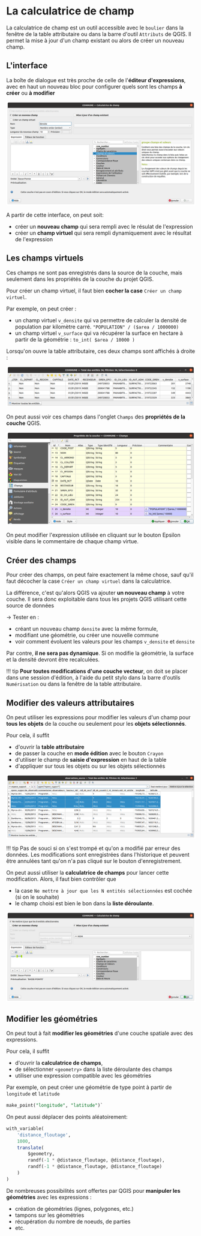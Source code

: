 # La calculatrice de champ

La calculatrice de champ est un outil accessible avec le `boulier` dans la fenêtre de la table attributaire ou dans la barre d'outil `Attributs` de QGIS.
Il permet la mise à jour d'un champ existant ou alors de créer un nouveau champ.

## L'interface

La boîte de dialogue est très proche de celle de l'**éditeur d'expressions**,
avec en haut un nouveau bloc pour configurer quels sont les champs **à créer** ou **à modifier**

![calculatrice](./media/calculatrice.png)

A partir de cette interface, on peut soit:

* créer un **nouveau champ** qui sera rempli avec le résulat de l'expression
* créer un **champ virtuel** qui sera rempli dynamiquement avec le résultat de l'expression

## Les champs virtuels

Ces champs ne sont pas enregistrés dans la source de la couche, mais seulement
dans les propriétés de la couche du projet QGIS.

Pour créer un champ virtuel, il faut bien **cocher la case** `Créer un champ virtuel`.

Par exemple, on peut créer :

* un champ virtuel `v_densite` qui va permettre de calculer la
  densité de population par kilomètre carré. `"POPULATION" / ($area / 1000000)`
* un champ virtuel `v_surface` qui va récupérer la surface en hectare à partir
  de la géométrie : `to_int( $area / 10000 )`

Lorsqu'on ouvre la table attributaire, ces deux champs sont affichés à droite :

![champs virtuels table](./media/champs_virtuels_table_attributaire.png)

On peut aussi voir ces champs dans l'onglet `Champs` des **propriétés de la couche** QGIS.

![champs virtuels champs](./media/champs_virtuels_onglet_champs.png)

On peut modifier l'expression utilisée en cliquant sur le bouton Epsilon visible
dans le commentaire de chaque champ virtue.

## Créer des champs

Pour créer des champs, on peut faire exactement la même chose,
sauf qu'il faut décocher la case `Créer un champ virtuel` dans la calculatrice.

La différence, c'est qu'alors QGIS va ajouter **un nouveau champ** à votre couche.
Il sera donc exploitable dans tous les projets QGIS utilisant cette source de données

-> Tester en :

* créant un nouveau champ `densite` avec la même formule,
* modifiant une géométrie, ou créer une nouvelle commune
* voir comment évoluent les valeurs pour les champs `v_densite` et `densite`

Par contre, **il ne sera pas dynamique**. Si on modifie la géométrie, la surface et la densité
devront être recalculées.

!!! tip
    **Pour toutes modifications d'une couche vecteur**, on doit se placer dans une session d'édition, à l'aide du petit stylo dans la barre d'outils `Numérisation` ou dans la fenêtre de la table attributaire.

## Modifier des valeurs attributaires

On peut utiliser les expressions pour modifier les valeurs d'un champ
pour **tous les objets** de la couche ou seulement pour les **objets sélectionnés**.

Pour cela, il suffit

* d'ouvrir la **table attributaire**
* de passer la couche en **mode édition** avec le bouton `Crayon`
* d'utiliser le champ de **saisie d'expression** en haut de la table
* d'appliquer sur tous les objets ou sur les objets sélectionnés

![](./media/table_attributaire_modifier_valeurs.png)

!!! tip
    Pas de souci si on s'est trompé et qu'on a modifié par erreur des données.
    Les modifications sont enregistrées dans l'historique et peuvent être
    annulées tant qu'on n'a pas cliqué sur le bouton d'enregistrement.

On peut aussi utiliser la **calculatrice de champs** pour lancer cette modification.
Alors, il faut bien contrôler que

* la case `Ne mettre à jour que les N entités sélectionnées` est cochée (si on le souhaite)
* le champ choisi est bien le bon dans la **liste déroulante**.

![calculatrice modifier valeurs](./media/calculatrice_modifier_valeurs.png)
## Modifier les géométries

On peut tout à fait **modifier les géométries** d'une couche spatiale avec des expressions.

Pour cela, il suffit

* d'ouvrir la **calculatrice de champs**,
* de sélectionner `<geometry>` dans la liste déroulante des champs
* utiliser une expression compatible avec les géométries

Par exemple, on peut créer une géométrie de type point à partir de `longitude` et `latitude`

```sql
make_point("longitude", "latitude")`
```

On peut aussi déplacer des points aléatoirement:

```sql
with_variable(
	'distance_floutage',
	1000,
	translate(
		$geometry,
		randf(-1 * @distance_floutage, @distance_floutage),
		randf(-1 * @distance_floutage, @distance_floutage)
	)
)
```

De nombreuses possibilités sont offertes par QGIS pour **manipuler les géométries**
avec les expressions :

* création de géométries (lignes, polygones, etc.)
* tampons sur les géométries
* récupération du nombre de noeuds, de parties
* etc.
